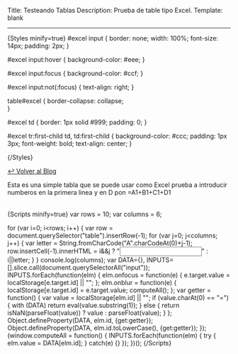 Title: Testeando Tablas
Description: Prueba de table tipo Excel.
Template: blank

----

{Styles minify=true}
#excel input {
    border: none;
    width: 100%;
    font-size: 14px;
    padding: 2px;
}

#excel input:hover {
    background-color: #eee;
}

#excel input:focus {
    background-color: #ccf;
}

#excel input:not(:focus) {
    text-align: right;
}

table#excel  {
    border-collapse: collapse;  
}

#excel td {
    border: 1px solid #999;
    padding: 0;
}

#excel tr:first-child td, td:first-child {
    background-color: #ccc;
    padding: 1px 3px;
    font-weight: bold;
    text-align: center;
}

{/Styles}



<div class="container">
	<div class="row mt-3">
		<div class="col-md-8 m-auto">
			<p><a href="{Site_url}/blog">&#x21A9; Volver al Blog</a></p>
			<p>Esta es una simple tabla que se puede usar como Excel prueba a introducir numberos en la primera linea y en D pon =A1+B1+C1+D1</p>
		</div>
	</div>
	<div class="row mt-3">
		<div class="col-md-8 m-auto">
			<table id="excel"></table>
		</div>
	</div>
</div>

{Scripts minify=true}
var rows = 10;
var columns = 6;

for (var i=0; i<rows; i++) {
    var row = document.querySelector("table").insertRow(-1);
    for (var j=0; j<columns; j++) {
        var letter = String.fromCharCode("A".charCodeAt(0)+j-1);
        row.insertCell(-1).innerHTML = i&&j ? "<input id='"+ letter+i +"'/>" : i||letter;
    }
}
console.log(columns);
var DATA={}, INPUTS=[].slice.call(document.querySelectorAll("input"));
INPUTS.forEach(function(elm) {
    elm.onfocus = function(e) {
        e.target.value = localStorage[e.target.id] || "";
    };
    elm.onblur = function(e) {
        localStorage[e.target.id] = e.target.value;
        computeAll();
    };
    var getter = function() {
        var value = localStorage[elm.id] || "";
        if (value.charAt(0) == "=") {
            with (DATA) return eval(value.substring(1));
        } else { return isNaN(parseFloat(value)) ? value : parseFloat(value); }
    };
    Object.defineProperty(DATA, elm.id, {get:getter});
    Object.defineProperty(DATA, elm.id.toLowerCase(), {get:getter});
});
(window.computeAll = function() {
    INPUTS.forEach(function(elm) { try { elm.value = DATA[elm.id]; } catch(e) {} });
})();
{/Scripts}